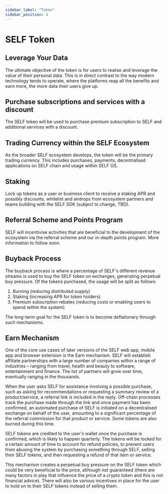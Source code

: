 ```yaml
---
sidebar_label: "Token"
sidebar_position: 4
---
```


# SELF Token

## Leverage Your Data

The ultimate objective of the token is for users to realise and leverage the value of their personal data. This is in direct contrast to the way modern technology tends to operate, where the platforms reap all the benefits and earn more, the more data their users give up.

## Purchase subscriptions and services with a discount

The SELF token will be used to purchase premium subscription to SELF and additional services with a discount.

## Trading Currency within the SELF Ecosystem

As the broader SELF ecosystem develops, the token will be the primary trading currency. This includes purchases, payments, decentralised applications on SELF chain and usage within SELF OS.

## Staking

Lock up tokens as a user or business client to receive a staking APR and possibly discounts, whitelist and airdrops from ecosystem partners and teams building with the SELF SDK (subject to change, TBD).

## Referral Scheme and Points Program

SELF will incentivise activities that are beneficial to the development of the ecosystem via the referral scheme and our in-depth points program. More information to follow soon.

## Buyback Process

The buyback process is where a percentage of SELF's different revenue streams is used to buy the SELF token on exchanges, generating perpetual buy pressure. Of the tokens purchased, the usage will be split as follows:‍

1. Burning (reducing distributed supply)
2. Staking (increasing APR for token holders)
3. Premium subscription rebates (reducing costs or enabling users to spend within the system)

The long-term goal for the SELF token is to become deflationary through such mechanisms.

## Earn Mechanism

One of the core use cases of later versions of the SELF web app, mobile app and browser extension is the Earn mechanism. SELF will establish affiliate partnerships with a large number of companies within a range of industries – ranging from travel, health and beauty to software, entertainment and finance. The list of partners will grow over time, eventually ranging in the thousands.

When the user asks SELF for assistance involving a possible purchase, such as asking for recommendations or requesting a summary review of a product/service, a referral link is included in the reply. Off-chain processes track the purchase made through the link and once payment has been confirmed, an automated purchase of SELF is initiated on a decentralised exchange on behalf of the user, amounting to a significant percentage of the referral commission for that product or service. Some tokens are also burned during this time.

SELF tokens  are credited to the user's wallet once the purchase is confirmed, which is likely to happen quarterly. The tokens will be locked for a certain amount of time to account for refund policies, to prevent users from abusing the system by purchasing something through SELF, selling their SELF tokens, and then requesting a refund of that item or service.

This mechanism creates a perpetual buy pressure on the SELF token which could be very beneficial to the price, although not guaranteed (there are many factors in play that influence the price of a crypto token and this is not financial advice). There will also be various incentives in place for the user to hold on to their SELF tokens instead of selling them.
